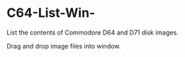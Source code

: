 # C64-List-Win-
List the contents of Commodore D64 and D71 disk images.

Drag and drop image files into window.
